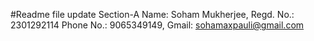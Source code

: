 #Readme file update
Section-A 
Name: Soham Mukherjee,
Regd. No.: 2301292114
Phone No.: 9065349149,
Gmail: sohamaxpauli@gmail.com
